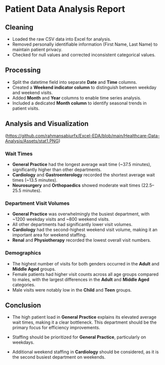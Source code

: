 # Patient Data Analysis Report

## Cleaning
- Loaded the raw CSV data into Excel for analysis.
- Removed personally identifiable information (First Name, Last Name) to maintain patient privacy.
- Checked for null values and corrected inconsistent categorical values.

## Processing
- Split the datetime field into separate **Date** and **Time** columns.
- Created a **Weekend indicator column** to distinguish between weekday and weekend visits.
- Added **Month** and **Year** columns to enable time series analysis.
- Included a dedicated **Month column** to identify seasonal trends in patient visits.

## Analysis and Visualization

(https://github.com/rahmansabiurfx/Excel-EDA/blob/main/Healthcare-Data-Analysis/Assets/stat1.PNG)

### Wait Times
- **General Practice** had the longest average wait time (~37.5 minutes), significantly higher than other departments.
- **Cardiology** and **Gastroenterology** recorded the shortest average wait times (~13.5 minutes).
- **Neurosurgery** and **Orthopaedics** showed moderate wait times (22.5–25.5 minutes).

### Department Visit Volumes
- **General Practice** was overwhelmingly the busiest department, with ~1200 weekday visits and ~800 weekend visits.
- All other departments had significantly lower visit volumes.
- **Cardiology** had the second-highest weekend visit volume, making it an important area for weekend staffing.
- **Renal** and **Physiotherapy** recorded the lowest overall visit numbers.

### Demographics
- The highest number of visits for both genders occurred in the **Adult** and **Middle Aged** groups.
- Female patients had higher visit counts across all age groups compared to males, with the largest differences in the **Adult** and **Middle Aged** categories.
- Male visits were notably low in the **Child** and **Teen** groups.

## Conclusion
- The high patient load in **General Practice** explains its elevated average wait times, making it a clear bottleneck. This department should be the primary focus for efficiency improvements.
- Staffing should be prioritized for **General Practice**, particularly on weekdays.

- Additional weekend staffing in **Cardiology** should be considered, as it is the second busiest department on weekends.
